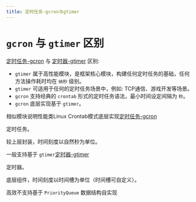 ```yaml
---
title: 定时任务-gcron与gtimer
---
```


# `gcron` 与 `gtimer` 区别

[定时任务-gcron](/docs/组件列表/系统相关/定时任务-gcron/定时任务-gcron) 与 [定时器-gtimer](/docs/组件列表/系统相关/定时器-gtimer/定时器-gtimer) 区别:

- `gtimer` 属于高性能模块，是框架核心模块，构建任何定时任务的基础，任何方法操作耗时均在 `纳秒` 级别。
- `gtimer` 可适用于任何的定时任务场景中，例如: TCP通信、游戏开发等场景。
- `gcron` 支持经典的 `crontab` 形式的定时任务语法，最小时间设定间隔为 `秒`。
- `gcron` 底层实现基于 `gtimer`。

相似模块说明性能类Linux Crontab模式底层实现[定时任务-gcron](/docs/组件列表/系统相关/定时任务-gcron/定时任务-gcron)

定时任务。

较上层封装，时间刻度以自然秒为单位。

一般支持基于 `gtimer`[定时器-gtimer](/docs/组件列表/系统相关/定时器-gtimer/定时器-gtimer)

定时器。

底层组件，时间刻度以时间槽为单位（时间槽可自定义）。

高效不支持基于 `PriorityQueue` 数据结构自实现